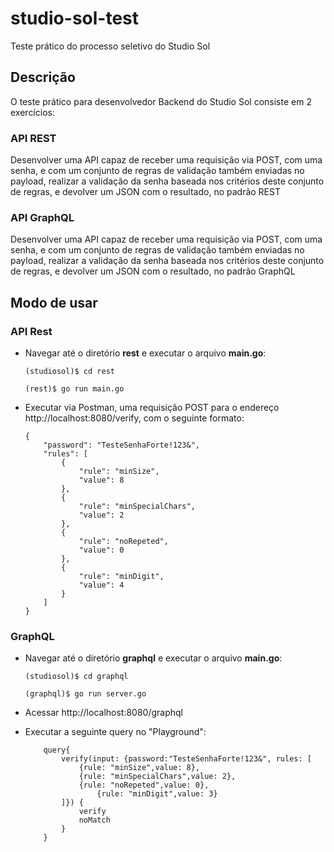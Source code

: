 # studio-sol-test
Teste prático do processo seletivo do Studio Sol

## Descrição
O teste prático para desenvolvedor Backend do Studio Sol consiste em 2 exercícios:

### API REST
Desenvolver uma API capaz de receber uma requisição via POST, com uma senha, e com um conjunto de regras de validação também enviadas no payload, realizar a validação da senha baseada
nos critérios deste conjunto de regras, e devolver um JSON com o resultado, no padrão REST

### API GraphQL
Desenvolver uma API capaz de receber uma requisição via POST, com uma senha, e com um conjunto de regras de validação também enviadas no payload, realizar a validação da senha baseada
nos critérios deste conjunto de regras, e devolver um JSON com o resultado, no padrão GraphQL

## Modo de usar
### API Rest
- Navegar até o diretório __rest__ e executar o arquivo __main.go__:

    `(studiosol)$ cd rest`

    `(rest)$ go run main.go`

- Executar via Postman, uma requisição POST para o endereço http://localhost:8080/verify, com o seguinte formato:
    ```
    {
        "password": "TesteSenhaForte!123&",
        "rules": [
            {
                "rule": "minSize",
                "value": 8
            },
            {
                "rule": "minSpecialChars",
                "value": 2
            },
            {
                "rule": "noRepeted",
                "value": 0
            },
            {
                "rule": "minDigit",
                "value": 4
            }
        ]
    }
    ```

### GraphQL
- Navegar até o diretório __graphql__ e executar o arquivo __main.go__:

    `(studiosol)$ cd graphql`
    
    `(graphql)$ go run server.go`

- Acessar http://localhost:8080/graphql
- Executar a seguinte query no "Playground":
    ```
        query{
            verify(input: {password:"TesteSenhaForte!123&", rules: [
                {rule: "minSize",value: 8},
                {rule: "minSpecialChars",value: 2},
                {rule: "noRepeted",value: 0},
                    {rule: "minDigit",value: 3}
            ]}) {
                verify
                noMatch
            }
        }
    ```
